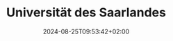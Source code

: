 ---
date: '2024-08-25T09:53:42+02:00' # date in which the content is created - defaults to "today"
title: 'Universität des Saarlandes'
draft: false # set to "true" if you want to hide the content 

university: "Universität des Saarlandes"
year: "2022-2025"
degree: "Master of Science (M.Sc.), Educational Technology"

---
